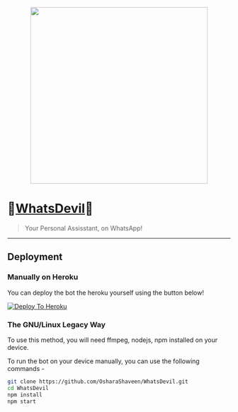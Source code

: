 <p align="center">
  <img src="images/_Logo.png" height="400px"/>
</p>


# 💠[WhatsDevil](white-devil-official.tk/)💠
> Your Personal Assisstant, on WhatsApp!
---  


## Deployment

### Manually on Heroku

You can deploy the bot the heroku yourself using the button below!

[![Deploy To Heroku](https://www.herokucdn.com/deploy/button.svg)](https://heroku.com/deploy?template=https://github.com/OsharaShaveen/WhatsDevil)

### The GNU/Linux Legacy Way

To use this method, you will need ffmpeg, nodejs, npm installed on your device.

To run the bot on your device manually, you can use the following commands -

```bash
git clone https://github.com/OsharaShaveen/WhatsDevil.git
cd WhatsDevil
npm install
npm start
```

